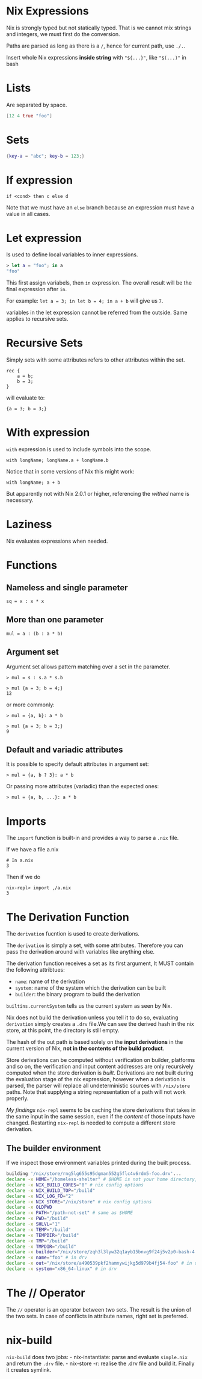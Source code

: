 # Nix Expressions
Nix is strongly typed but not statically typed. That is we cannot mix strings and integers, we must first do the conversion.

Paths are parsed as long as there is a `/`, hence for current path, use `./.`.

Insert whole Nix expressions **inside string** with `"${...}"`, like `"$(...)"` in bash


# Lists
Are separated by space.

```nix
[12 4 true "foo"]
```

# Sets
```nix
{key-a = "abc"; key-b = 123;}
```

# If expression
```
if <cond> then c else d
```
Note that we must have an `else` branch because an expression must have a value in all cases.

# Let expression
Is used to define local variables to inner expressions.

```nix
> let a = "foo"; in a
"foo"
```

This first assign variabels, then `in` expression. The overall result will be the final expression after `in`.

For example: `let a = 3; in let b = 4; in a + b` will give us `7`.

variables in the let expression cannot be referred from the outside. Same applies to recursive sets.

# Recursive Sets
Simply sets with some attributes refers to other attributes within the set.


```
rec {
	a = b;
	b = 3;
}
```

will evaluate to:

```
{a = 3; b = 3;}
```

# With expression

`with` expression is used to include symbols into the scope.

```
with longName; longName.a + longName.b 
```

Notice that in some versions of Nix this might work:
```
with longName; a + b
```
But apparently not with Nix 2.0.1 or higher, referencing the *withed* name is necessary.

# Laziness
Nix evaluates expressions when needed.


# Functions
## Nameless and single parameter
```
sq = x : x * x
```

## More than one parameter
```
mul = a : (b : a * b)
```

## Argument set
Argument set allows pattern matching over a set in the parameter.

```
> mul = s : s.a * s.b

> mul {a = 3; b = 4;}
12
```

or more commonly:

```
> mul = {a, b}: a * b

> mul {a = 3; b = 3;}
9
```

## Default and variadic attributes
It is possible to specify default attributes in argument set:

```
> mul = {a, b ? 3}: a * b
```

Or passing more attributes (variadic) than the expected ones:

```
> mul = {a, b, ...}: a * b
```

# Imports

The `import` function is built-in and provides a way to parse a `.nix` file.

If we have a file a.nix
```
# In a.nix
3
```

Then if we do
```
nix-repl> import ,/a.nix
3
```

# The Derivation Function
The `derivation` fucntion is used to create derivations.

The `derivation` is simply a set, with some attributes. Therefore you can pass the derivation around with variables like anything else.

The derivation function receives a set as its first argument, It MUST contain the following attribtues:

- `name`: name of the derivation
- `system`: name of the system which the derivation can be built
- `builder`: the binary program to build the derivation

`builtins.currentSystem` tells us the current system as seen by Nix.

Nix does not build the derivation unless you tell it to do so, evaluating `derivation` simply creates a `.drv` file.We can see the derived hash in the nix store, at this point, the directory is still empty.

The hash of the out path is based solely on the **input derivations** in the current version of Nix, **not in the contents of the build product**. 

Store derivations can be computed without verification on builder, platforms and so on, the verification and input content addresses are only recursively computed when the store derivation is *built*. Derivations are not built during the evaluation stage of the nix expression, however when a derivation is parsed, the parser will replace all undeterministic sources with `/nix/store` paths. Note that supplying a string representation of a path will not work properly.

*My findings* `nix-repl` seems to be caching the store derivations that takes in the same input in the same session, even if the *content* of those inputs have changed. Restarting `nix-repl` is needed to compute a different store derivation.

## The builder environment
If we inspect those environment variables printed during the built process.

```bash
building '/nix/store/rng5lg655s95dgman552g5flc4v6rdm5-foo.drv'...
declare -x HOME="/homeless-shelter" # $HOME is not your home directory, /homeless-shelter doesnt exist.
declare -x NIX_BUILD_CORES="0" # nix config options
declare -x NIX_BUILD_TOP="/build"
declare -x NIX_LOG_FD="2"
declare -x NIX_STORE="/nix/store" # nix config options
declare -x OLDPWD
declare -x PATH="/path-not-set" # same as $HOME
declare -x PWD="/build" 
declare -x SHLVL="1"
declare -x TEMP="/build"
declare -x TEMPDIR="/build"
declare -x TMP="/build"
declare -x TMPDIR="/build"
declare -x builder="/nix/store/zqh3l3lyw32q1ayb15bnvg9f24j5v2p0-bash-4.4-p12/bin/bash" # in drv
declare -x name="foo" # in drv
declare -x out="/nix/store/a490539pkf2hamnywijkg5d979b4fj54-foo" # in drv
declare -x system="x86_64-linux" # in drv
```

# The // Operator

The `//` operator is an operator between two sets. The result is the union of the two sets. In case of conflicts in attribute names, right set is preferred.

# nix-build

`nix-build` does two jobs:
	- nix-instantiate: parse and evaluate `simple.nix` and return the `.drv` file.
	- nix-store -r: realise the .drv file and build it.
Finally it creates symlink.

 


